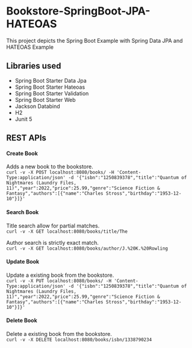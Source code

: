 # Bookstore-SpringBoot-JPA-HATEOAS
This project depicts the Spring Boot Example with Spring Data JPA and HATEOAS Example

## Libraries used
- Spring Boot Starter Data Jpa
- Spring Boot Starter Hateoas
- Spring Boot Starter Validation
- Spring Boot Starter Web
- Jackson Databind
- H2
- Junit 5

## REST APIs
#### Create Book
Adds a new book to the bookstore.\
`curl -v -X POST localhost:8080/books/ -H 'Content-Type:application/json' -d '{"isbn":"1250839378","title":"Quantum of Nightmares (Laundry Files, 11)","year":2022,"price":25.99,"genre":"Science Fiction & Fantasy","authors":[{"name":"Charles Stross","birthday":"1953-12-10"}]}'`

#### Search Book
Title search allow for partial matches.\
`curl -v -X GET localhost:8080/books/title/The`

Author search is strictly exact match.\
`curl -v -X GET localhost:8080/books/author/J.%20K.%20Rowling`

#### Update Book
Update a existing book from the bookstore.\
`curl -v -X PUT localhost:8080/books/ -H 'Content-Type:application/json' -d '{"isbn":"1250839378","title":"Quantum of Nightmares (Laundry Files, 11)","year":2022,"price":25.99,"genre":"Science Fiction & Fantasy","authors":[{"name":"Charles Stross","birthday":"1953-12-10"}]}'`

#### Delete Book
Delete a existing book from the bookstore.\
`curl -v -X DELETE localhost:8080/books/isbn/1338790234`

